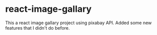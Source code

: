 # react-image-gallary
This a react image gallary project using pixabay API. Added some new features that I didn't do before.
